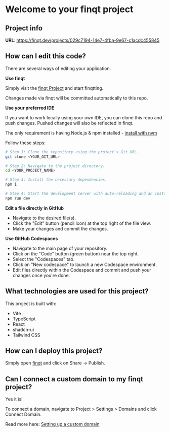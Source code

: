 # Welcome to your finqt project

## Project info

**URL**: https://finqt.dev/projects/029c7194-14e7-4fba-9e67-c1acdc455845

## How can I edit this code?

There are several ways of editing your application.

**Use finqt**

Simply visit the [finqt Project](https://finqt.dev/projects/029c7194-14e7-4fba-9e67-c1acdc455845) and start finqtting.

Changes made via finqt will be committed automatically to this repo.

**Use your preferred IDE**

If you want to work locally using your own IDE, you can clone this repo and push changes. Pushed changes will also be reflected in finqt.

The only requirement is having Node.js & npm installed - [install with nvm](https://github.com/nvm-sh/nvm#installing-and-updating)

Follow these steps:

```sh
# Step 1: Clone the repository using the project's Git URL.
git clone <YOUR_GIT_URL>

# Step 2: Navigate to the project directory.
cd <YOUR_PROJECT_NAME>

# Step 3: Install the necessary dependencies.
npm i

# Step 4: Start the development server with auto-reloading and an instant preview.
npm run dev
```

**Edit a file directly in GitHub**

- Navigate to the desired file(s).
- Click the "Edit" button (pencil icon) at the top right of the file view.
- Make your changes and commit the changes.

**Use GitHub Codespaces**

- Navigate to the main page of your repository.
- Click on the "Code" button (green button) near the top right.
- Select the "Codespaces" tab.
- Click on "New codespace" to launch a new Codespace environment.
- Edit files directly within the Codespace and commit and push your changes once you're done.

## What technologies are used for this project?

This project is built with:

- Vite
- TypeScript
- React
- shadcn-ui
- Tailwind CSS

## How can I deploy this project?

Simply open [finqt](https://finqt.dev/projects/029c7194-14e7-4fba-9e67-c1acdc455845) and click on Share -> Publish.

## Can I connect a custom domain to my finqt project?

Yes it is!

To connect a domain, navigate to Project > Settings > Domains and click Connect Domain.

Read more here: [Setting up a custom domain](https://docs.finqt.dev/tips-tricks/custom-domain#step-by-step-guide)
